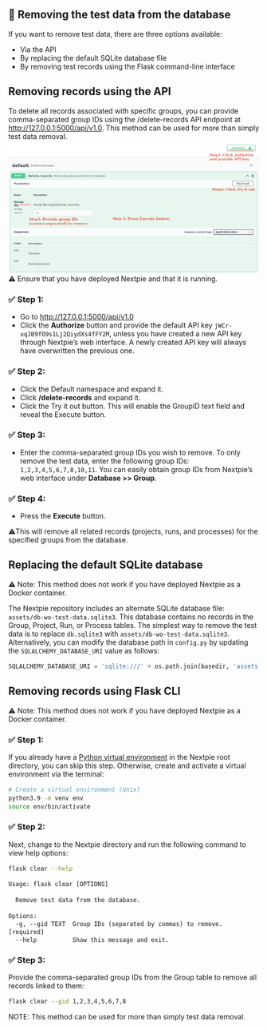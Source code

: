 

## 🧹 Removing the test data from the database

If you want to remove test data, there are three options available:

* Via the API
* By replacing the default SQLite database file
* By removing test records using the Flask command-line interface

## Removing records using the API

To delete all records associated with specific groups, you can provide comma-separated group IDs using the /delete-records API endpoint at http://127.0.0.1:5000/api/v1.0. This method can be used for more than simply test data removal.
![](images/remove-data-by-gid.png)
⚠️ Ensure that you have deployed Nextpie and that it is running.

### ✅ Step 1: 
- Go to http://127.0.0.1:5000/api/v1.0
- Click the **Authorize** button and provide the default API key `jWCr-uqJB9fO9s1Lj2QiydXs4fFY2M`, unless you have created a new API key through Nextpie’s web interface. A newly created API key will always have overwritten the previous one.

### ✅ Step 2:

- Click the Default namespace and expand it.
- Click **/delete-records** and expand it.
- Click the Try it out button. This will enable the GroupID text field and reveal the Execute button.

### ✅ Step 3:

- Enter the comma-separated group IDs you wish to remove. To only remove the test data, enter the following group IDs: `1,2,3,4,5,6,7,8,10,11`. You can easily obtain group IDs from Nextpie’s web interface under **Database >> Group**.

### ✅ Step 4:
- Press the **Execute** button.

⚠️This will remove all related records (projects, runs, and processes) for the specified groups from the database.

## Replacing the default SQLite database

⚠️ Note: This method does not work if you have deployed Nextpie as a Docker container.

The Nextpie repository includes an alternate SQLite database file: `assets/db-wo-test-data.sqlite3`. This database contains no records in the Group, Project, Run, or Process tables. The simplest way to remove the test data is to replace `db.sqlite3` with `assets/db-wo-test-data.sqlite3`. Alternatively, you can modify the database path in `config.py` by updating the `SQLALCHEMY_DATABASE_URI` value as follows:
```python
SQLALCHEMY_DATABASE_URI = 'sqlite:///' + os.path.join(basedir, 'assets', 'db-wo-test-data.sqlite3')
```
## Removing records using Flask CLI

⚠️ Note: This method does not work if you have deployed Nextpie as a Docker container.

### ✅ Step 1: 

If you already have a [Python virtual environment](deploy-python.md) in the Nextpie root directory, you can skip this step. Otherwise, create and activate a virtual environment via the terminal:

```bash
# Create a virtual environment (Unix)
python3.9 -m venv env 
source env/bin/activate
```
### ✅ Step 2:

Next, change to the Nextpie directory and run the following command to view help options:
```bash
flask clear --help
```

```
Usage: flask clear [OPTIONS]

  Remove test data from the database.

Options:
  -g, --gid TEXT  Group IDs (separated by commas) to remove.  [required]
  --help          Show this message and exit.
```
### ✅ Step 3:

Provide the comma-separated group IDs from the Group table to remove all records linked to them:
```bash
flask clear --gid 1,2,3,4,5,6,7,8
```
NOTE: This method can be used for more than simply test data removal.
